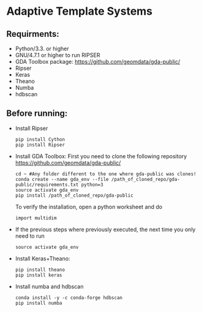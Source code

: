 # Adaptive Template Systems

## Requirments:
* Python/3.3. or higher
* GNU/4.7.1 or higher to run RIPSER
* GDA Toolbox package: https://github.com/geomdata/gda-public/
* Ripser
* Keras
* Theano
* Numba
* hdbscan

## Before running:

- Install Ripser
	~~~
	pip install Cython
	pip install Ripser
	~~~

- Install GDA Toolbox: First you need to clone the following repository https://github.com/geomdata/gda-public/

	~~~	 
	cd ~ #Any folder different to the one where gda-public was clones!
	conda create --name gda_env --file /path_of_cloned_repo/gda-public/requirements.txt python=3
	source activate gda_env
	pip install /path_of_cloned_repo/gda-public
	~~~

	To verify the installation, open a python worksheet and do
	~~~
	import multidim
	~~~

- If the previous steps where previously executed, the next time you only need to run
	~~~
	source activate gda_env
	~~~

- Install Keras+Theano:
	~~~
	pip install theano
	pip install keras
	~~~

- Install numba and hdbscan
	~~~
	conda install -y -c conda-forge hdbscan
	pip install numba
	~~~